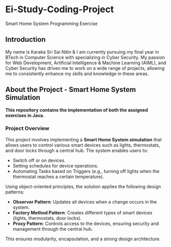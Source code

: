 # Ei-Study-Coding-Project
Smart Home System Programming Exercise

## Introduction
My name is Karaka Sri Sai Nitin & I am currently pursuing my final year in BTech in Computer Science with specializing in Cyber Security. My passion for Web Development, Artificial Intelligence & Machine Learning (AIML), and Cyber Security has driven me to work on a wide range of projects, allowing me to consistently enhance my skills and knowledge in these areas.

## About the Project - **Smart Home System Simulation**
**This repository contains the implementation of both the assigned exercises in Java.**

### Project Overview

This project involves implementing a **Smart Home System simulation** that allows users to control various smart devices such as lights, thermostats, and door locks through a central hub. The system enables users to:

- Switch off or on devices.
- Setting schedules for device operations.
- Automating Tasks based on Triggers (e.g., turning off lights when the thermostat reaches a certain temperature).

Using object-oriented principles, the solution applies the following design patterns:

- **Observer Pattern**: Updates all devices when a change occurs in the system.
- **Factory Method Pattern**: Creates different types of smart devices (lights, thermostats, door locks).
- **Proxy Pattern**: Controls access to the devices, ensuring security and management through the central hub.

This ensures modularity, encapsulation, and a strong design architecture.


